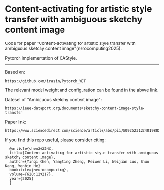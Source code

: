 # Content-activating for artistic style transfer with ambiguous sketchy content image

Code for paper "Content-activating for artistic style transfer with ambiguous sketchy content image"(nerocomputing2025).

Pytorch implementation of CAStyle.

***

Based on: 
```
https://github.com/irasin/Pytorch_WCT
```

The relevant model weight and configuration can be found in the above link.


Dateset of "Ambiguous sketchy content image": 
```
https://ieee-dataport.org/documents/sketchy-content-image-style-transfer
```

Paper link:
```
https://www.sciencedirect.com/science/article/abs/pii/S092523122401988X
```

If you find this repo useful, please consider citing:

```
  @article{chen2025NC,
  title={Content-activating for artistic style transfer with ambiguous sketchy content image},
  author={Yinqi Chen, Yangting Zheng, Peiwen Li, Weijian Luo, Shuo Kang, Wenbin He},
  booktitle={Neurocomputing},
  volume={620:129217},
  year={2025}
  }
```
